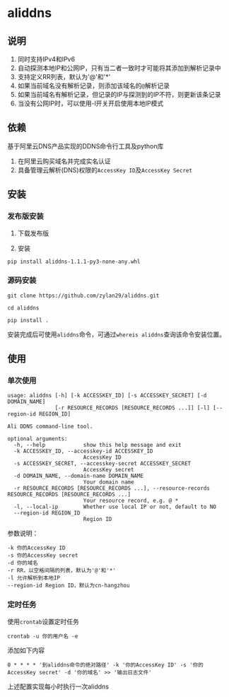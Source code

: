 # aliddns

## 说明

1. 同时支持IPv4和IPv6
2. 自动探测本地IP和公网IP，只有当二者一致时才可能将其添加到解析记录中 
3. 支持定义RR列表，默认为'@'和'*'
4. 如果当前域名没有解析记录，则添加该域名的`@`解析记录
5. 如果当前域名有解析记录，但记录的IP与探测到的IP不符，则更新该条记录
6. 当没有公网IP时，可以使用-l开关开启使用本地IP模式

## 依赖

基于阿里云DNS产品实现的DDNS命令行工具及python库

1. 在阿里云购买域名并完成实名认证
2. 具备管理云解析(DNS)权限的`AccessKey ID`及`AccessKey Secret`

## 安装

### 发布版安装

1. 下载发布版

2. 安装
```shell
pip install aliddns-1.1.1-py3-none-any.whl
```


### 源码安装

```shell
git clone https://github.com/zylan29/aliddns.git

cd aliddns

pip install .
```

安装完成后可使用`aliddns`命令，可通过`whereis aliddns`查询该命令安装位置。

## 使用

### 单次使用

```
usage: aliddns [-h] [-k ACCESSKEY_ID] [-s ACCESSKEY_SECRET] [-d DOMAIN_NAME]
               [-r RESOURCE_RECORDS [RESOURCE_RECORDS ...]] [-l] [--region-id REGION_ID]

Ali DDNS command-line tool.

optional arguments:
  -h, --help            show this help message and exit
  -k ACCESSKEY_ID, --accesskey-id ACCESSKEY_ID
                        AccessKey ID
  -s ACCESSKEY_SECRET, --accesskey-secret ACCESSKEY_SECRET
                        AccessKey secret
  -d DOMAIN_NAME, --domain-name DOMAIN_NAME
                        Your domain name
  -r RESOURCE_RECORDS [RESOURCE_RECORDS ...], --resource-records RESOURCE_RECORDS [RESOURCE_RECORDS ...]
                        Your resource record, e.g. @ *
  -l, --local-ip        Whether use local IP or not, default to NO
  --region-id REGION_ID
                        Region ID
```

参数说明：
```
-k 你的AccessKey ID
-s 你的AccessKey secret
-d 你的域名
-r RR，以空格间隔的列表，默认为'@'和'*'
-l 允许解析到本地IP
--region-id Region ID，默认为cn-hangzhou
```

### 定时任务

使用`crontab`设置定时任务
```shell
crontab -u 你的用户名 -e
```
添加如下内容
```
0 * * * * '到aliddns命令的绝对路径' -k '你的AccessKey ID' -s '你的AccessKey secret' -d '你的域名' >> '输出日志文件'
```
上述配置实现每小时执行一次aliddns